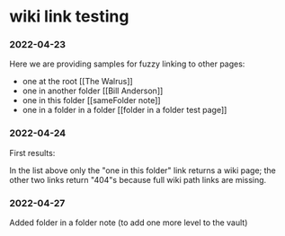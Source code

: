 # wiki link testing
### 2022-04-23
Here we are providing samples for fuzzy linking to other pages:

  - one at the root [[The Walrus]]
  - one in another folder [[Bill Anderson]]
  - one in this folder [[sameFolder note]]
  - one in a folder in a folder [[folder in a folder test page]]
  
  
### 2022-04-24
First results:

 In the list above only the "one in this folder" link returns a wiki page; the other two links return "404"s because full wiki path links are missing.


### 2022-04-27
Added folder in a folder note (to add one more level to the vault)
